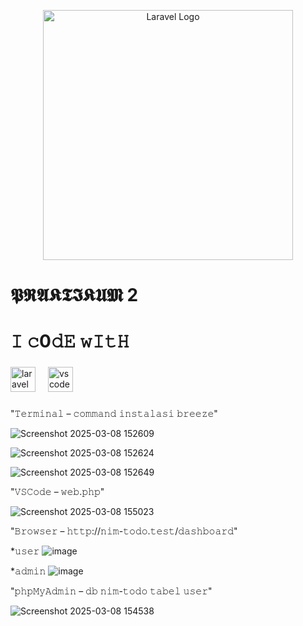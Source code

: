 <p align="center"><a href="https://laravel.com" target="_blank"><img src="https://raw.githubusercontent.com/laravel/art/master/logo-lockup/5%20SVG/2%20CMYK/1%20Full%20Color/laravel-logolockup-cmyk-red.svg" width="400" alt="Laravel Logo"></a></p>

# 𝕻𝕽𝕬𝕶𝕿𝕴𝕶𝖀𝕸 2



###

<p align="left"></p>

###

<h1 align="left">𝙸 𝚌0𝚍𝙴 𝚠𝙸𝚝𝙷</h1>

###

<div align="left">
  <img src="https://cdn.jsdelivr.net/gh/devicons/devicon/icons/laravel/laravel-original.svg" height="40" alt="laravel logo"  />
  <img width="12" />
  <img src="https://cdn.jsdelivr.net/gh/devicons/devicon/icons/vscode/vscode-original.svg" height="40" alt="vscode logo"  />
</div>

###



"𝚃𝚎𝚛𝚖𝚒𝚗𝚊𝚕 – 𝚌𝚘𝚖𝚖𝚊𝚗𝚍 𝚒𝚗𝚜𝚝𝚊𝚕𝚊𝚜𝚒 𝚋𝚛𝚎𝚎𝚣𝚎"


![Screenshot 2025-03-08 152609](https://github.com/user-attachments/assets/3cc4d565-8b9e-4249-a8ec-da46664beb7e)

![Screenshot 2025-03-08 152624](https://github.com/user-attachments/assets/fbad39e4-ce97-4dec-8b7b-30004bc7afb5)

![Screenshot 2025-03-08 152649](https://github.com/user-attachments/assets/9c395638-8a21-4caf-9e19-525c6b5ee8d2)


"𝚅𝚂𝙲𝚘𝚍𝚎 – 𝚠𝚎𝚋.𝚙𝚑𝚙"


![Screenshot 2025-03-08 155023](https://github.com/user-attachments/assets/1de9b9d3-a270-4c39-b5bf-602df7af7d4c)


"𝙱𝚛𝚘𝚠𝚜𝚎𝚛 – 𝚑𝚝𝚝𝚙://𝚗𝚒𝚖-𝚝𝚘𝚍𝚘.𝚝𝚎𝚜𝚝/𝚍𝚊𝚜𝚑𝚋𝚘𝚊𝚛𝚍"


*𝚞𝚜𝚎𝚛
![image](https://github.com/user-attachments/assets/8933307a-de7a-4fcc-be75-abe69587f1e2)

*𝚊𝚍𝚖𝚒𝚗
![image](https://github.com/user-attachments/assets/185e9444-1100-47d3-a633-d25398ccf8fd)


"𝚙𝚑𝚙𝙼𝚢𝙰𝚍𝚖𝚒𝚗 – 𝚍𝚋 𝚗𝚒𝚖-𝚝𝚘𝚍𝚘 𝚝𝚊𝚋𝚎𝚕 𝚞𝚜𝚎𝚛"


![Screenshot 2025-03-08 154538](https://github.com/user-attachments/assets/d86fdc6c-e489-4821-9019-eb36d485404d)





